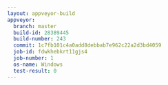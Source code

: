 ```yaml
---
layout: appveyor-build
appveyor:
  branch: master
  build-id: 28389445
  build-number: 243
  commit: 1c7fb101c4a0add8debbab7e962c22a2d3bd4059
  job-id: fdwkhebkrt11gjs4
  job-number: 1
  os-name: Windows
  test-result: 0
---
```

